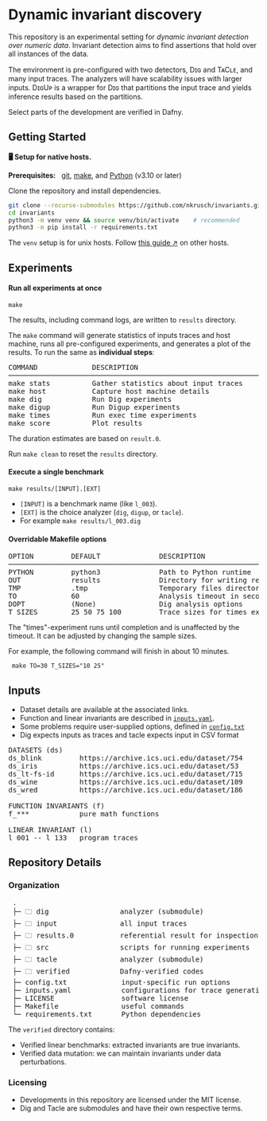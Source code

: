 # Dynamic invariant discovery

This repository is an experimental setting for _dynamic invariant detection over numeric data_.
Invariant detection aims to find assertions that hold over all instances of the data.

The environment is pre-configured with two detectors, Dɪɢ and TᴀCʟᴇ, and many input traces.
The analyzers will have scalability issues with larger inputs. 
DɪɢUᴘ is a wrapper for Dɪɢ that partitions the input trace and yields inference results based on the partitions.

Select parts of the development are verified in Dafny.


## Getting Started

**🖥️ Setup for native hosts.** 

**Prerequisites:** &nbsp;
[git](https://git-scm.com/downloads), [make](https://www.gnu.org/software/make/), and
[Python](https://www.python.org/downloads/) (v3.10 or later)

Clone the repository and install dependencies.
```bash
git clone --recurse-submodules https://github.com/nkrusch/invariants.git
cd invariants
python3 -m venv venv && source venv/bin/activate    # recommended
python3 -m pip install -r requirements.txt
```
The `venv` setup is for unix hosts. 
Follow [this guide &nearr;](https://docs.python.org/3/library/venv.html#creating-virtual-environments) on other hosts.


## Experiments

#### Run all experiments at once

    make

The results, including command logs, are written to `results` directory.

The `make` command will generate statistics of inputs traces and host machine,
runs all pre-configured experiments, and generates a plot of the results.
To run the same as **individual steps**:

<pre>
COMMAND             DESCRIPTION                                 DURATION
────────────────────────────────────────────────────────────────────────
make stats          Gather statistics about input traces         < 1 min
make host           Capture host machine details                 < 1 min
make dig            Run Dig experiments                          ~30 min
make digup          Run Digup experiments                         ~5 min
make times          Run exec time experiments                    ~30 min
make score          Plot results                                 < 1 min
</pre>

The duration estimates are based on `result.0`.

Run `make clean` to reset the `results` directory.    


#### Execute a single benchmark

    make results/[INPUT].[EXT]

* `[INPUT]` is a benchmark name (like `l_003`).
* `[EXT]` is the choice analyzer (`dig`, `digup`, or `tacle`). 
* For example `make results/l_003.dig`

#### Overridable Makefile options

<pre>
OPTION         DEFAULT              DESCRIPTION     
────────────────────────────────────────────────────────────────────────
PYTHON         python3              Path to Python runtime
OUT            results              Directory for writing results
TMP            .tmp                 Temporary files directory 
TO             60                   Analysis timeout in seconds
DOPT           (None)               Dig analysis options
T_SIZES        25 50 75 100         Trace sizes for times experiment
</pre>

The "times"-experiment runs until completion and is unaffected by the timeout.
It can be adjusted by changing the sample sizes.

For example, the following command will finish in about 10 minutes.

     make TO=30 T_SIZES="10 25"


## Inputs

* Dataset details are available at the associated links.
* Function and linear invariants are described in [`inputs.yaml`](../inputs.yaml).
* Some problems require user-supplied options, defined in [`config.txt`](../config.txt)
* Dig expects inputs as traces and tacle expects input in CSV format

<pre>
DATASETS (ds)                                                              
ds_blink         https://archive.ics.uci.edu/dataset/754
ds_iris          https://archive.ics.uci.edu/dataset/53
ds_lt-fs-id      https://archive.ics.uci.edu/dataset/715
ds_wine          https://archive.ics.uci.edu/dataset/109
ds_wred          https://archive.ics.uci.edu/dataset/186

FUNCTION INVARIANTS (f)   
f_***            pure math functions 

LINEAR INVARIANT (l)
l_001 -- l_133   program traces
</pre>


## Repository Details

### Organization

<pre>
 .
 ├─ 🗀 dig                 analyzer (submodule)
 ├─ 🗀 input               all input traces 
 ├─ 🗀 results.0           referential result for inspection
 ├─ 🗀 src                 scripts for running experiments
 ├─ 🗀 tacle               analyzer (submodule) 
 ├─ 🗀 verified            Dafny-verified codes
 ├─ config.txt             input-specific run options
 ├─ inputs.yaml            configurations for trace generation
 ├─ LICENSE                software license
 ├─ Makefile               useful commands
 └─ requirements.txt       Python dependencies
</pre>

The `verified` directory contains:
* Verified linear benchmarks: extracted invariants are true invariants.
* Verified data mutation: we can maintain invariants under data perturbations.

### Licensing

* Developments in this repository are licensed under the MIT license.
* Dig and Tacle are submodules and have their own respective terms.
